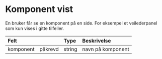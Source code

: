# Komponent vist

En bruker får se en komponent på en side. For eksempel et veilederpanel som kun vises i gitte tilfeller. 


| Felt |         | Type | Beskrivelse |
| :-------- | :--- | :--- | :--- |
| komponent | påkrevd | string | navn på komponent |
